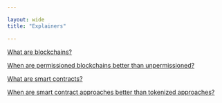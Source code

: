 ```yaml
---

layout: wide
title: "Explainers"

---
```


[What are blockchains?](blockchains/)

[When are permissioned blockchains better than unpermissioned?](permissioned_blockchains/)

[What are smart contracts?](smart_contracts/)

[When are smart contract approaches better than tokenized approaches?](contracts_v_tokens/)
